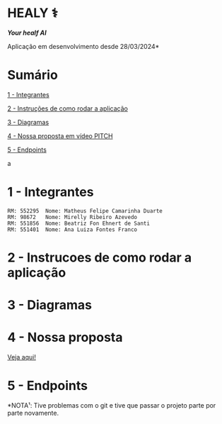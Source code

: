 # HEALY ⚕️
***Your healf AI***

Aplicação em desenvolvimento desde 28/03/2024*


# Sumário

[1 - Integrantes](#_Integrantes)

[2 - Instruções de como rodar a aplicação](#_Instruicoes)

[3 - Diagramas](#_Diagramas)

[4 - Nossa proposta em vídeo PITCH](#_Picth)

[5 - Endpoints](#_Endpoints)

a
<a id="_Integrantes"></a>

# 1 - Integrantes
    RM: 552295  Nome: Matheus Felipe Camarinha Duarte
    RM: 98672   Nome: Mirelly Ribeiro Azevedo
    RM: 551856  Nome: Beatriz Fon Ehnert de Santi
    RM: 551401  Nome: Ana Luiza Fontes Franco


<a id="_Instruicoes"></a>

# 2 - Instrucoes de como rodar a aplicação


<a id="_Diagramas"></a>

# 3 - Diagramas


<a id="_Picth"></a>

# 4 - Nossa proposta
[Veja aqui!](#https://www.youtube.com/)

<a id="_Endpoint"></a>
# 5 - Endpoints


*NOTA¹: Tive problemas com o git e tive que passar o projeto parte por parte novamente.
